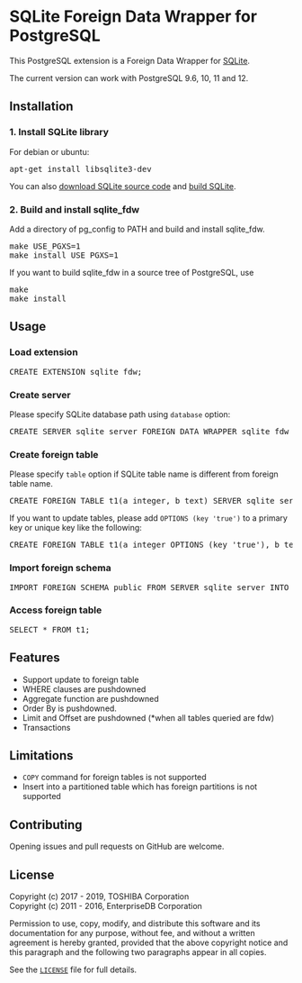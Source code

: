 # SQLite Foreign Data Wrapper for PostgreSQL
This PostgreSQL extension is a Foreign Data Wrapper for [SQLite][1].

The current version can work with PostgreSQL 9.6, 10, 11 and 12.

## Installation
### 1. Install SQLite library

For debian or ubuntu:
<pre>
apt-get install libsqlite3-dev
</pre>

You can also [download SQLite source code][2] and [build SQLite][3].

### 2. Build and install sqlite_fdw

Add a directory of pg_config to PATH and build and install sqlite_fdw.
<pre>
make USE_PGXS=1
make install USE_PGXS=1
</pre>

If you want to build sqlite_fdw in a source tree of PostgreSQL, use
<pre>
make
make install
</pre>

## Usage
### Load extension
<pre>
CREATE EXTENSION sqlite_fdw;
</pre>

### Create server
Please specify SQLite database path using `database` option:
<pre>
CREATE SERVER sqlite_server FOREIGN DATA WRAPPER sqlite_fdw OPTIONS (database '/tmp/test.db');
</pre>


### Create foreign table
Please specify `table` option if SQLite table name is different from foreign table name.
<pre>
CREATE FOREIGN TABLE t1(a integer, b text) SERVER sqlite_server OPTIONS (table 't1_sqlite');
</pre>

If you want to update tables, please add `OPTIONS (key 'true')` to a primary key or unique key like the following:
<pre>
CREATE FOREIGN TABLE t1(a integer OPTIONS (key 'true'), b text) SERVER sqlite_server OPTIONS (table 't1_sqlite');
</pre>
### Import foreign schema
<pre>
IMPORT FOREIGN SCHEMA public FROM SERVER sqlite_server INTO public;
</pre>

### Access foreign table
<pre>
SELECT * FROM t1;
</pre>

## Features
- Support update to foreign table  
- WHERE clauses are pushdowned  
- Aggregate function are pushdowned
- Order By is pushdowned.
- Limit and Offset are pushdowned (*when all tables queried are fdw)
- Transactions  

## Limitations
- `COPY` command for foreign tables is not supported
- Insert into a partitioned table which has foreign partitions is not supported
## Contributing
Opening issues and pull requests on GitHub are welcome.

## License
Copyright (c) 2017 - 2019, TOSHIBA Corporation  
Copyright (c) 2011 - 2016, EnterpriseDB Corporation  

Permission to use, copy, modify, and distribute this software and its documentation for any purpose, without fee, and without a written agreement is hereby granted, provided that the above copyright notice and this paragraph and the following two paragraphs appear in all copies.

See the [`LICENSE`][4] file for full details.

[1]: https://www.sqlite.org/index.html
[2]: https://www.sqlite.org/download.html
[3]: https://www.sqlite.org/howtocompile.html
[4]: LICENSE
